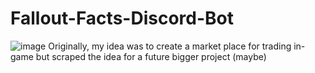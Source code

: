 # Fallout-Facts-Discord-Bot
![image](https://github.com/Matrei3/Fallout-Facts-Discord-Bot/assets/115424656/6b43e30f-e67e-4f95-8e21-82ec268d689b)
Originally, my idea was to create a market place for trading in-game but scraped the idea for a future bigger project (maybe)
